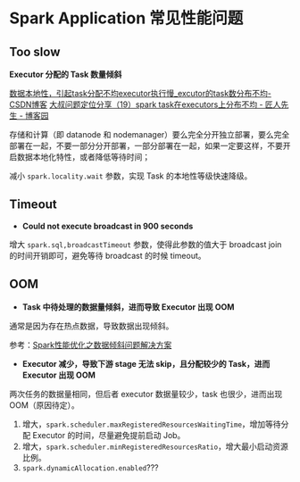 # Spark Application 常见性能问题

## Too slow

**Executor 分配的 Task 数量倾斜**

[数据本地性，引起task分配不均executor执行慢\_excutor的task数分布不均-CSDN博客](https://blog.csdn.net/young_0609/article/details/105755301)
[大叔问题定位分享（19）spark task在executors上分布不均 - 匠人先生 - 博客园](https://www.cnblogs.com/barneywill/p/10152659.html)

存储和计算（即 datanode 和 nodemanager）要么完全分开独立部署，要么完全部署在一起，不要一部分分开部署，一部分部署在一起，如果一定要这样，不要开启数据本地化特性，或者降低等待时间；

减小 `spark.locality.wait` 参数，实现 Task 的本地性等级快速降级。

## Timeout

- **Could not execute broadcast in 900 seconds**

增大 `spark.sql,broadcastTimeout` 参数，使得此参数的值大于 broadcast join 的时间开销即可，避免等待 broadcast 的时候 timeout。

## OOM

- **Task 中待处理的数据量倾斜，进而导致 Executor 出现 OOM**

通常是因为存在热点数据，导致数据出现倾斜。

参考：[Spark性能优化之数据倾斜问题解决方案](work/component/Big-Data/Apache-Spark/operation/Spark性能优化之数据倾斜问题解决方案.md)

- **Executor 减少，导致下游 stage 无法 skip，且分配较少的 Task，进而 Executor 出现 OOM**

两次任务的数据量相同，但后者 executor 数据量较少，task 也很少，进而出现 OOM（原因待定）。

1. 增大，`spark.scheduler.maxRegisteredResourcesWaitingTime`，增加等待分配 Executor 的时间，尽量避免提前启动 Job。
2. 增大，`spark.scheduler.minRegisteredResourcesRatio`，增大最小启动资源比例。
3. `spark.dynamicAllocation.enabled`???